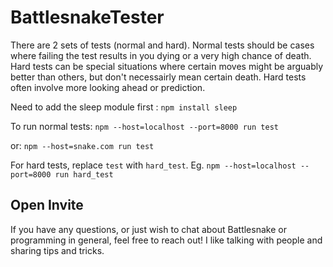 # BattlesnakeTester

There are 2 sets of tests (normal and hard). Normal tests should be cases where failing the test results in you dying or a very high chance of death. Hard tests can be special situations where certain moves might be arguably better than others, but don't necessairly mean certain death. Hard tests often involve more looking ahead or prediction.

Need to add the sleep module first : `npm install sleep`

To run normal tests: `npm --host=localhost --port=8000 run test`

or: `npm --host=snake.com run test`

For hard tests, replace `test` with `hard_test`. Eg. `npm --host=localhost --port=8000 run hard_test`


## Open Invite

If you have any questions, or just wish to chat about Battlesnake
 or programming in general, feel free to reach out! I like talking
with people and sharing tips and tricks.

